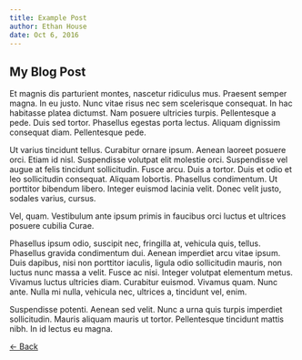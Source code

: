 ```yaml
---
title: Example Post
author: Ethan House
date: Oct 6, 2016
---
```


## My Blog Post

Et magnis dis parturient montes, nascetur ridiculus mus. Praesent semper magna.
In eu justo. Nunc vitae risus nec sem scelerisque consequat. In hac habitasse
platea dictumst. Nam posuere ultricies turpis. Pellentesque a pede. Duis sed
tortor. Phasellus egestas porta lectus. Aliquam dignissim consequat diam.
Pellentesque pede.

Ut varius tincidunt tellus. Curabitur ornare ipsum. Aenean laoreet posuere orci.
Etiam id nisl. Suspendisse volutpat elit molestie orci. Suspendisse vel augue at
felis tincidunt sollicitudin. Fusce arcu. Duis a tortor. Duis et odio et leo
sollicitudin consequat. Aliquam lobortis. Phasellus condimentum. Ut porttitor
bibendum libero. Integer euismod lacinia velit. Donec velit justo, sodales
varius, cursus.

Vel, quam. Vestibulum ante ipsum primis in faucibus orci luctus et ultrices
posuere cubilia Curae.

Phasellus ipsum odio, suscipit nec, fringilla at, vehicula quis, tellus.
Phasellus gravida condimentum dui. Aenean imperdiet arcu vitae ipsum. Duis
dapibus, nisi non porttitor iaculis, ligula odio sollicitudin mauris, non luctus
nunc massa a velit. Fusce ac nisi. Integer volutpat elementum metus. Vivamus
luctus ultricies diam. Curabitur euismod. Vivamus quam. Nunc ante. Nulla mi
nulla, vehicula nec, ultrices a, tincidunt vel, enim.

Suspendisse potenti. Aenean sed velit. Nunc a urna quis turpis imperdiet
sollicitudin. Mauris aliquam mauris ut tortor. Pellentesque tincidunt mattis
nibh. In id lectus eu magna.

[<- Back](/)
